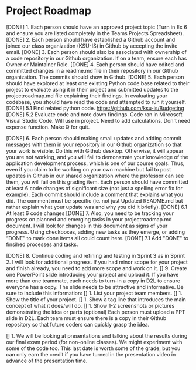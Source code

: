 <h1>Project Roadmap</h1>

[DONE] 1. Each person should have an approved project topic (Turn in Ex 6 and ensure you are listed completely in the Teams Projects Spreadsheet).
[DONE] 2. Each person should have established a Github account and joined our class organization (KSU-IS) in Github by accepting the invite email.
[DONE] 3. Each person should also be associated with ownership of a code repository in our Github organization. If on a team, ensure each has Owner or Maintainer Role.
[DONE] 4. Each person should have edited and committed changes in a readme.md file in their repository in our Github organization. The commits should show in Github.
[DONE] 5. Each person should have explored at least one existing Python code base related to their project to evaluate using it in their project and submitted updates to the projectroadmap.md file explaining their findings. In evaluating your codebase, you should have read the code and attempted to run it yourself.
  [DONE] 5.1 Find related python code.
    https://github.com/ksu-is/Budgeting
  [DONE] 5.2 Evaluate code and note down findings.
    Code ran in Mircosoft Visual Studio Code.
    Will use in project.
    Need to add calculations.
    Don't need expense function.
    Make Q for quit.
  
[DONE] 6. Each person should making small updates and adding commit messages with them in your repository in our Github organization so that your work is visible. Do this with Github desktop. Otherwise, it will appear you are not working, and you will fail to demonstrate your knowledge of the application development process, which is one of our course goals. Thus, even if you claim to be working on your own machine but fail to post updates in Github in our shared organization where the professor can see them, you will fail on this grading item. Each person should have committed at least 6 code changes of significant size (not just a spelling error fix for example). Each commit should include a comment that explains what you did. The comment must be specific (ie. not just Updated README.md but rather explain what your update was and why you did it briefly).
  [DONE] 6.1 At least 6 code changes 
[DONE] 7. Also, you need to be tracking your progress on planned and emerging tasks in your projectroadmap.md document. I will look for changes in this document as signs of your progress. Using checkboxes, adding new tasks as they emerge, or adding “DONE” to mark done items all could count here.
    [DONE] 7.1 Add "DONE" to finsihed processes and tasks.
    
[DONE] 8. Continue coding and refining and testing in Sprint 3 as in Sprint 2. I will look for additional progress. If you had minor scope for your project and finish already, you need to add more scope and work on it. 
[] 9. Create one PowerPoint slide introducing your project and upload it. If you have more than one teammate, each needs to turn-in a copy in D2L to ensure everyone has a copy. The slide needs to be attractive and informative. Be sure to include this information:
  [] 1. List your project team members.
  [] 1. Show the title of your project.
  [] 1. Show a tag line that introduces the main concept of what it does/will do.
  [] 1. Show 1-2 screenshots or pictures demonstrating the idea or parts (optional) Each person must upload a PPT slide in D2L. Each team must ensure there is a copy in their Github repository so that future coders can quickly grasp the idea.

[] 1. We will be looking at presentations and talking about the results during our final exam period (for non-online classes). We might experiment with some of the code too. This last date is worth some of the grade, but you can only earn the credit if you have turned in the presentation video in advance of the presentation time.
